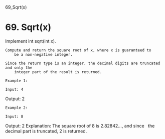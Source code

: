 69_Sqrt(x)
# 69. Sqrt(x)

Implement int sqrt(int x).

    Compute and return the square root of x, where x is guaranteed to
        be a non-negative integer.

    Since the return type is an integer, the decimal digits are truncated and only the
        integer part of the result is returned.

    Example 1:

    Input: 4
Output: 2

    Example 2:

    Input: 8
Output: 2
Explanation: The square root of 8 is 2.82842..., and since
             the decimal part is truncated, 2 is returned.
